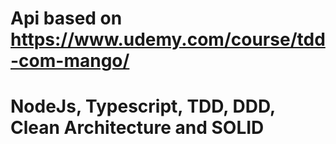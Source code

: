 # Api based on https://www.udemy.com/course/tdd-com-mango/
# NodeJs, Typescript, TDD, DDD, Clean Architecture and SOLID
